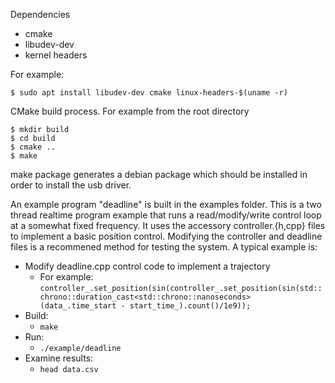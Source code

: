 Dependencies
- cmake
- libudev-dev
- kernel headers

For example:
```
$ sudo apt install libudev-dev cmake linux-headers-$(uname -r)
```

CMake build process. For example from the root directory
```
$ mkdir build
$ cd build
$ cmake ..
$ make
```

make package generates a debian package which should be installed in order
to install the usb driver. 

An example program "deadline" is built in the examples folder. This is a two 
thread realtime program example that runs a read/modify/write control loop at 
a somewhat fixed frequency. It uses the accessory controller.{h,cpp} files to 
implement a basic position control. Modifying the controller and deadline files 
is a recommened method for testing the system. A typical example is:
- Modify deadline.cpp control code to implement a trajectory
  - For example: `controller_.set_position(sin(controller_.set_position(sin(std::chrono::duration_cast<std::chrono::nanoseconds>(data_.time_start - start_time_).count()/1e9));`
- Build:
  - `make`
- Run:
  - `./example/deadline`
- Examine results:
  - `head data.csv`